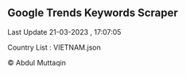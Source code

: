 

## Google Trends Keywords Scraper 
 
Last Update 21-03-2023 , 17:07:05

Country List :
VIETNAM.json



© Abdul Muttaqin 
